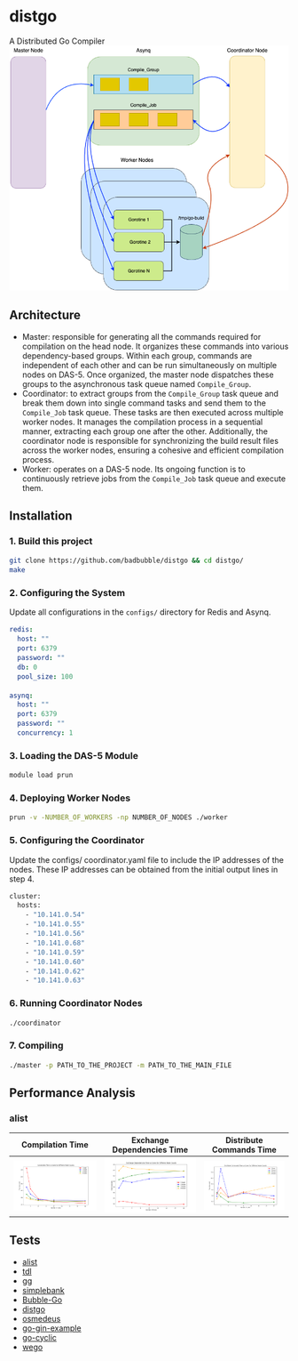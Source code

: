 # distgo
A Distributed Go Compiler
![arch](.github/ds.drawio.png)
## Architecture
* Master: responsible for generating all the commands required for compilation on the head node. It organizes these commands into various dependency-based groups. Within each group, commands are independent of each other and can be run simultaneously on multiple nodes on DAS-5. Once organized, the master node dispatches these groups to the asynchronous task queue named `Compile_Group`.
* Coordinator: to extract groups from the `Compile_Group` task queue and break them down into single command tasks and send them to the `Compile_Job` task queue. These tasks are then executed across multiple worker nodes. It manages the compilation process in a sequential manner, extracting each group one after the other. Additionally, the coordinator node is responsible for synchronizing the build result files across the worker nodes, ensuring a cohesive and efficient compilation process.
* Worker: operates on a DAS-5 node. Its ongoing function is to continuously retrieve jobs from the `Compile_Job` task queue and execute them.
## Installation
### 1. Build this project
```bash
git clone https://github.com/badbubble/distgo && cd distgo/
make
```
### 2. Configuring the System
Update all configurations in the `configs/` directory for Redis and Asynq.
```yaml
redis:
  host: ""
  port: 6379
  password: ""
  db: 0
  pool_size: 100

asynq:
  host: ""
  port: 6379
  password: ""
  concurrency: 1
```
### 3. Loading the DAS-5 Module
``` bash
module load prun
```

### 4. Deploying Worker Nodes
```bash
prun -v -NUMBER_OF_WORKERS -np NUMBER_OF_NODES ./worker
```
### 5. Configuring the Coordinator
Update the configs/
coordinator.yaml file to include the IP addresses of the nodes. These IP addresses can be obtained from the initial output lines in step 4.
```bash
cluster:
  hosts:
    - "10.141.0.54"
    - "10.141.0.55"
    - "10.141.0.56"
    - "10.141.0.68"
    - "10.141.0.59"
    - "10.141.0.60"
    - "10.141.0.62"
    - "10.141.0.63"
```
### 6. Running Coordinator Nodes
```bash
./coordinator
```
### 7. Compiling
```bash
./master -p PATH_TO_THE_PROJECT -m PATH_TO_THE_MAIN_FILE
```
## Performance Analysis
### alist
Compilation Time             | Exchange Dependencies Time  |  Distribute Commands Time
:-------------------------:|:---------------------------:|:-------------------------:
![Compilation Time](.github/compilation_time_alist.png) | ![Exchange Dependencies Time](.github/ex_dep_alist.png) | ![Distribute Commands Time](.github/dis_coms_alist.png)
## Tests
* [alist](https://github.com/alist-org/alist)
* [tdl](https://github.com/iyear/tdl)
* [gg](https://github.com/mzz2017/gg)
* [simplebank](https://github.com/techschool/simplebank)
* [Bubble-Go](https://github.com/badbubble/BubblePL-Go)
* [distgo](https://github.com/badbubble/distgo)
* [osmedeus](https://github.com/j3ssie/osmedeus)
* [go-gin-example](https://github.com/eddycjy/go-gin-example)
* [go-cyclic](https://github.com/elza2/go-cyclic)
* [wego](https://github.com/schachmat/wego)